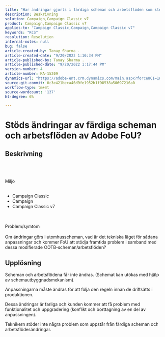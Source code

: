 ```yaml
---
title: "Har ändringar gjorts i färdiga scheman och arbetsflöden som stöds av Adobe FoU?"
description: Beskrivning
solution: Campaign,Campaign Classic v7
product: Campaign,Campaign Classic v7
applies-to: "Campaign Classic,Campaign,Campaign Classic v7"
keywords: "KCS"
resolution: Resolution
internal-notes: null
bug: false
article-created-by: Tanay Sharma .
article-created-date: "9/20/2022 1:16:34 PM"
article-published-by: Tanay Sharma .
article-published-date: "9/20/2022 1:17:44 PM"
version-number: 4
article-number: KA-15209
dynamics-url: "https://adobe-ent.crm.dynamics.com/main.aspx?forceUCI=1&pagetype=entityrecord&etn=knowledgearticle&id=8c57876f-e638-ed11-9db1-002248086735"
source-git-commit: 0c3e421beca46d9fe1952b1f98538a50697216a0
workflow-type: tm+mt
source-wordcount: '137'
ht-degree: 6%

---
```


# Stöds ändringar av färdiga scheman och arbetsflöden av Adobe FoU?

## Beskrivning

<br><br><br>Miljö<br><br>
- Campaign Classic
- Campaign
- Campaign Classic v7



<br><br>Problem/symtom<br><br>
Om ändringar görs i utomhusscheman, vad är det tekniska läget för sådana anpassningar och kommer FoU att stödja framtida problem i samband med dessa modifierade OOTB-scheman/arbetsflöden?


## Upplösning


Scheman och arbetsflödena får inte ändras. (Schemat kan utökas med hjälp av schemautbyggnadsmekanism).

Anpassningarna måste ändras för att följa den regeln innan de driftsätts i produktionen.

Dessa ändringar är farliga och kunden kommer att få problem med funktionalitet och uppgradering (konflikt och borttagning av en del av anpassningen).

Teknikern stöder inte några problem som uppstår från färdiga scheman och arbetsflödesändringar.
